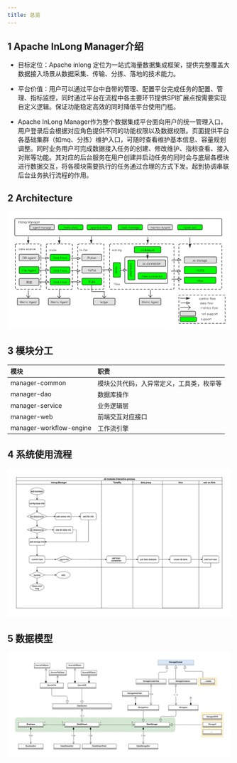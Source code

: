 ```yaml
---
title: 总览
---
```


## 1 Apache InLong Manager介绍

+ 目标定位：Apache inlong 定位为一站式海量数据集成框架，提供完整覆盖大数据接入场景从数据采集、传输、分拣、落地的技术能力。

+ 平台价值：用户可以通过平台中自带的管理、配置平台完成任务的配置、管理、指标监控，同时通过平台在流程中各主要环节提供SPI扩展点按需要实现自定义逻辑。保证功能稳定高效的同时降低平台使用门槛。

+ Apache InLong Manager作为整个数据集成平台面向用户的统一管理入口，用户登录后会根据对应角色提供不同的功能权限以及数据权限。页面提供平台各基础集群（如mq、分拣）维护入口，可随时查看维护基本信息、容量规划调整。同时业务用户可完成数据接入任务的创建、修改维护、指标查看、接入对账等功能。其对应的后台服务在用户创建并启动任务的同时会与底层各模块进行数据交互，将各模块需要执行的任务通过合理的方式下发。起到协调串联后台业务执行流程的作用。

## 2 Architecture

![](img/inlong-manager.png)


## 3 模块分工

| 模块 | 职责 |
| :-----| :---- |
| manager-common | 模块公共代码，入异常定义，工具类，枚举等 |
| manager-dao | 数据库操作 |
| manager-service | 业务逻辑层 |
| manager-web | 前端交互对应接口 |
| manager-workflow-engine | 工作流引擎|

## 4 系统使用流程
![](img/interactive.jpg)


## 5 数据模型
![](img/datamodel.jpg)
